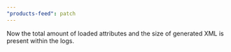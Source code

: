 ```yaml
---
"products-feed": patch
---
```


Now the total amount of loaded attributes and the size of generated XML is present within the logs.
